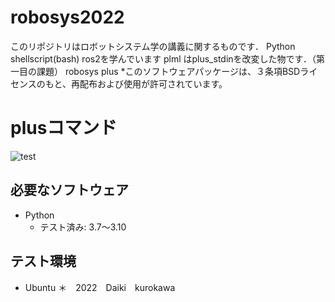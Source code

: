 # robosys2022
このリポジトリはロボットシステム学の講義に関するものです．
Python shellscript(bash) ros2を学んでいます
plml はplus_stdinを改変した物です．（第一目の課題）
robosys plus
*このソフトウェアパッケージは、３条項BSDライセンスのもと、再配布および使用が許可されています。
# plusコマンド
![test](https://github.com/ryuichiueda/robosys2022/actions/workflows/test.yml)
## 必要なソフトウェア
* Python
  * テスト済み: 3.7〜3.10

## テスト環境
* Ubuntu
＊　2022　Daiki　kurokawa

